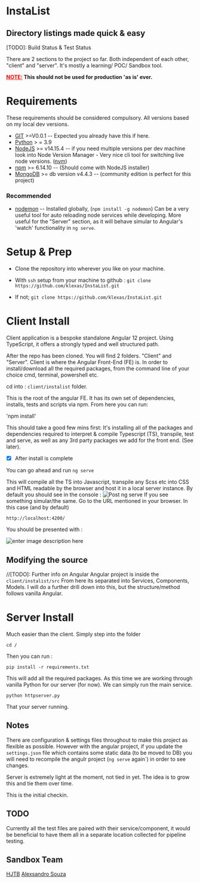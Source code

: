 
# InstaList
## Directory listings made quick & easy 

[TODO]: Build Status & Test Status

There are 2 sections to the project so far. Both independent of each other, "client" and "server". It's mostly a learning/ POC/ Sandbox tool. 

**<span style="color:red; font-weight:bold; text-decoration:underline;">NOTE:</span> **This should not be used for production 'as is' ever**.** 

# Requirements
These requirements should be considered compulsory. All versions based on my local dev versions. 

 - [GIT](https://git-scm.com/downloads) >=V0.0.1 -- Expected you already have this if here.
 - [Python](https://www.python.org/downloads/) > = 3.9
 - [NodeJS](https://nodejs.org/it/) >= v14.15.4 -- if you need multiple versions per dev machine look into Node Version Manager - Very nice cli tool for switching live node versions. ([nvm](https://github.com/nvm-sh/nvm))
 - [npm](https://nodejs.org/it/) >= 6.14.10 -- (Should come with NodeJS installer)
 - [MongoDB](https://www.mongodb.com/try/download/community) >= db version v4.4.3 -- (community edition is perfect for this project)

### Recommended 

 - [nodemon](https://www.npmjs.com/package/nodemon) -- Installed globally, (`npm install -g nodemon`) Can be a very useful tool for auto reloading node services while developing. More useful for the "Server" section, as it will behave simular to Angular's 'watch' functionality in `ng serve`.

# Setup & Prep 

 - Clone the repository into wherever you like on your machine.
 
 - With `ssh` setup from your machine to github :
`git clone https://github.com/klexas/InstaList.git`
 - If not;
`git clone https://github.com/klexas/InstaList.git`


# Client Install

Client application is a bespoke standalone Angular 12 project. Using TypeScript, it offers a strongly typed and well structured path.

After the repo has been cloned. You will find 2 folders. "Client" and "Server". Client is where the Angular Front-End (FE) is. 
In order to install/download all the required packages, from the command line of your choice cmd, terminal, powershell etc. 

cd into : `client/instalist` folder.

This is the root of the angular FE. It has its own set of dependencies, installs, tests and scripts via npm.  From here you can run: 

'npm install'

This should take a good few mins first: It's installing all of the packages and dependencies required to interpret & compile Typescript (TS),  transpile, test and serve, as well as any 3rd party packages we add for the front end.  (See later).

 - [x] After install is complete

You can go ahead and run 
`ng serve`

This will compile all the TS into Javascript, transpile any Scss etc into CSS and HTML readable by the browser and host it in a local server instance. By default you should see in the console : 
![Post ng serve](https://images2.imgbox.com/4d/6f/s7BeHXD7_o.png)
If you see something simular/the same. Go to the URL mentioned in your browser. In this case (and by default)

`http://localhost:4200/`

You should be presented with : 

![enter image description here](https://images2.imgbox.com/fb/71/k0XhV7XT_o.png)



## Modifying the source

//[TODO]: Further info on Angular
Angular project is inside the `client/instalist/src` From here its separated into Services, Components, Models. 
I will do a further drill down into this, but the structure/method follows vanilla Angular. 

# Server Install

Much easier than the client. Simply step into the folder 

`cd /`

Then you can run : 

`pip install -r requirements.txt`

This will add all the required packages. As this time we are working through vanilla Python for our server (for now). 
We can simply run the main service. 

`python httpserver.py`


That your server running.

## Notes

There are configuration & settings files throughout to make this project as flexible as possible. However with the angular project, if you update the `settings.json` file which contains some static data (to be moved to DB) you will need to recompile the angulr project (`ng serve` again`) in order to see changes. 

Server is extremely light at the moment, not tied in yet. The idea is to grow this and tie them over time. 

This is the initial checkin. 



## TODO

Currently all the test files are paired with their service/component, it would be beneficial to have them all in a separate location collected for pipeline testing. 

## Sandbox Team

[HJTB](https://github.com/hjtb)
[Alexsandro Souza](https://github.com/apssouza22)

